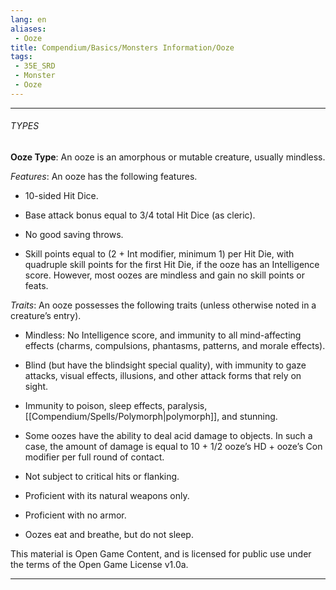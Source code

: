 ```yaml
---
lang: en
aliases:
 - Ooze
title: Compendium/Basics/Monsters Information/Ooze
tags: 
 - 35E_SRD
 - Monster
 - Ooze
---
```






---



###### TYPES



**Ooze Type**: An ooze is an amorphous or mutable creature, usually mindless.



_Features_: An ooze has the following features.



- 10-sided Hit Dice.

    

- Base attack bonus equal to 3/4 total Hit Dice (as cleric).

    

- No good saving throws.

    

- Skill points equal to (2 + Int modifier, minimum 1) per Hit Die, with quadruple skill points for the first Hit Die, if the ooze has an Intelligence score. However, most oozes are mindless and gain no skill points or feats.

    



_Traits_: An ooze possesses the following traits (unless otherwise noted in a creature’s entry).



- Mindless: No Intelligence score, and immunity to all mind-affecting effects (charms, compulsions, phantasms, patterns, and morale effects).

    

- Blind (but have the blindsight special quality), with immunity to gaze attacks, visual effects, illusions, and other attack forms that rely on sight.

    

- Immunity to poison, sleep effects, paralysis, [[Compendium/Spells/Polymorph|polymorph]], and stunning.

    

- Some oozes have the ability to deal acid damage to objects. In such a case, the amount of damage is equal to 10 + 1/2 ooze’s HD + ooze’s Con modifier per full round of contact.

    

- Not subject to critical hits or flanking.

    

- Proficient with its natural weapons only.

    

- Proficient with no armor.

    

- Oozes eat and breathe, but do not sleep.

    

This material is Open Game Content, and is licensed for public use under the terms of the Open Game License v1.0a.

---

  